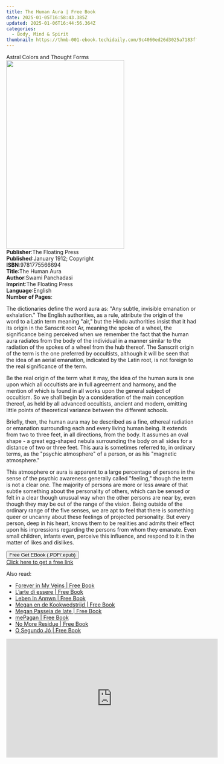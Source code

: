 ```yaml
---
title: The Human Aura | Free Book
date: 2025-01-05T16:58:43.385Z
updated: 2025-01-06T16:44:56.364Z
categories:
  - Body, Mind & Spirit
thumbnail: https://thmb-001-ebook.techidaily.com/9c4060ed26d3025a7183fffa69941879bea279889c15476f234d8aade3c586b8.jpg
---
```

<main id="book-container">
  <div class="flex flex-col">
    <div class="book-brief flex-1 py-6 px-4 sm:p-6 md:py-10 md:px-8">
      <!-- brief-->
      <div class="book-brief-main">Astral Colors and Thought Forms</div>
    </div>
    <div
      class="book-meta-info flex-1 grid gap-4 col-start-1 col-end-3 row-start-1 sm:mb-6 sm:grid-cols-4 lg:gap-6 lg:col-start-2 lg:row-end-6 lg:row-span-6 lg:mb-0"
    >
      <div
        class="book-meta-info-left place-content-center mt-4 p-4 text-sm leading-6 col-start-2 col-span-2 dark:text-slate-400"
      >
        <img
          class="w-full h-500 object-cover rounded-lg sm:h-255 sm:col-span-2 lg:col-span-full"
          src="https://img-001-ebook.techidaily.com/524c73816be694b6560f801ab250f48f563009e3e327c9880f6b5f1a5625b4a6.jpg"
          alt=""
          width="312"
          height="500"
        />
      </div>
      <div
        class="book-meta-info-right mt-2 col-start-1 row-start-2 col-span-3 self-center"
      >
        <!-- meta data  -->
        <div class="flex flex-col px-4 md:px-8">
          <div class="flex-1">
            <strong>Publisher</strong>:<span class="px-2"
              >The Floating Press</span
            >
          </div>
          <div class="flex-1">
            <strong>Published</strong>:<span class="px-2"
              >January 1912; Copyright</span
            >
          </div>
          <div class="flex-1">
            <strong>ISBN</strong>:<span class="px-2">9781775566694</span>
          </div>
          <div class="flex-1">
            <strong>Title</strong>:<span class="px-2">The Human Aura</span>
          </div>
          <div class="flex-1">
            <strong>Author</strong>:<span class="px-2">Swami Panchadasi</span>
          </div>
          <div class="flex-1">
            <strong>Imprint</strong>:<span class="px-2"
              >The Floating Press</span
            >
          </div>
          <div class="flex-1">
            <strong>Language</strong>:<span class="px-2">English</span>
          </div>
          <div class="flex-1">
            <strong>Number of Pages</strong>:<span class="px-2"></span>
          </div>
        </div>
      </div>
    </div>
    <div class="book-description flex-1 py-6 px-4 sm:p-6 md:py-10 md:px-8">
      <div class="book-description-main">
        <div accordion-content="" id="description">
          <p>
            The dictionaries define the word aura as: "Any subtle, invisible
            emanation or exhalation." The English authorities, as a rule,
            attribute the origin of the word to a Latin term meaning "air," but
            the Hindu authorities insist that it had its origin in the Sanscrit
            root Ar, meaning the spoke of a wheel, the significance being
            perceived when we remember the fact that the human aura radiates
            from the body of the individual in a manner similar to the radiation
            of the spokes of a wheel from the hub thereof. The Sanscrit origin
            of the term is the one preferred by occultists, although it will be
            seen that the idea of an aerial emanation, indicated by the Latin
            root, is not foreign to the real significance of the term.
          </p>
          <p>
            Be the real origin of the term what it may, the idea of the human
            aura is one upon which all occultists are in full agreement and
            harmony, and the mention of which is found in all works upon the
            general subject of occultism. So we shall begin by a consideration
            of the main conception thereof, as held by all advanced occultists,
            ancient and modern, omitting little points of theoretical variance
            between the different schools.
          </p>
          <p>
            Briefly, then, the human aura may be described as a fine, ethereal
            radiation or emanation surrounding each and every living human
            being. It extends from two to three feet, in all directions, from
            the body. It assumes an oval shape - a great egg-shaped nebula
            surrounding the body on all sides for a distance of two or three
            feet. This aura is sometimes referred to, in ordinary terms, as the
            "psychic atmosphere" of a person, or as his "magnetic atmosphere."
          </p>
          <p>
            This atmosphere or aura is apparent to a large percentage of persons
            in the sense of the psychic awareness generally called "feeling,"
            though the term is not a clear one. The majority of persons are more
            or less aware of that subtle something about the personality of
            others, which can be sensed or felt in a clear though unusual way
            when the other persons are near by, even though they may be out of
            the range of the vision. Being outside of the ordinary range of the
            five senses, we are apt to feel that there is something queer or
            uncanny about these feelings of projected personality. But every
            person, deep in his heart, knows them to be realities and admits
            their effect upon his impressions regarding the persons from whom
            they emanate. Even small children, infants even, perceive this
            influence, and respond to it in the matter of likes and dislikes.
          </p>
        </div>
        <div class="accordion-fader"></div>
      </div>
    </div>
    <div class="book-excerpts flex-1 py-6 px-4 sm:p-6 md:py-10 md:px-8"></div>
    <div
      class="book-about-author flex-1 py-6 px-4 sm:p-6 md:py-10 md:px-8"
    ></div>
    <div class="book-free-get flex-1 py-6 px-4 sm:p-6 md:py-10 md:px-8">
      <button
        id="btn-free-get"
        class="bg-blue-500 hover:bg-blue-700 text-white font-bold py-2 px-4 rounded"
      >
        Free Get EBook (.PDF/.epub)
      </button>
      <div id="countdown-display" class="px-2 text-lg mt-2"></div>
      <a
        id="free-link"
        class="hidden bg-blue-500 hover:bg-blue-700 text-white font-bold py-2 px-4 rounded"
        href="https://www.ebooks.com/en-us/book/419224/the-human-aura/swami-panchadasi/"
        target="_blank"
        >Click here to get a free link</a
      >
    </div>
    <script>
      let countdownTime = 0;
      let countdownInterval = null;
      document
        .getElementById('btn-free-get')
        .addEventListener('click', startCountdown);
      function startCountdown() {
        countdownTime = new Date().getTime() + 60000 * 3;
        countdownInterval = setInterval(updateCountdown, 1000);
        document.getElementById('btn-free-get').disabled = true;
        document
          .getElementById('btn-free-get')
          .classList.add('bg-gray-500', 'cursor-not-allowed');
      }
      function updateCountdown() {
        let currentTime = new Date().getTime();
        let timeLeft = countdownTime - currentTime;
        let secondsLeft = Math.floor(timeLeft / 1000);
        document.getElementById('countdown-display').innerHTML =
          `Remaining time: ${secondsLeft} seconds.`;
        if (secondsLeft <= 0) {
          clearInterval(countdownInterval);
          document.getElementById('btn-free-get').classList.add('hidden');
          document.getElementById('free-link').classList.remove('hidden');
          document.getElementById('countdown-display').innerHTML = '';
        }
      }
    </script>
  </div>
</main>

<ins class="adsbygoogle"
      style="display:block"
      data-ad-client="ca-pub-7571918770474297"
      data-ad-slot="8358498916"
      data-ad-format="auto"
      data-full-width-responsive="true"></ins>
    

<span class="atpl-alsoreadstyle">Also read:</span>
<div><ul>
<li><a href="https://novels-ebooks.techidaily.com/210172246-9781789043921-forever-in-my-veins/"><u>Forever in My Veins | Free Book</u></a></li>
<li><a href="https://novels-ebooks.techidaily.com/210171301-9781071571989-larte-di-essere/"><u>L’arte di essere | Free Book</u></a></li>
<li><a href="https://novels-ebooks.techidaily.com/210171313-9781071572801-leben-in-annwn/"><u>Leben In Annwn | Free Book</u></a></li>
<li><a href="https://novels-ebooks.techidaily.com/210171315-9781071573075-megan-en-de-kookwedstrijd/"><u>Megan en de Kookwedstrijd | Free Book</u></a></li>
<li><a href="https://novels-ebooks.techidaily.com/210171410-9781071570180-megan-passeia-de-iate/"><u>Megan Passeia de Iate | Free Book</u></a></li>
<li><a href="https://novels-ebooks.techidaily.com/210172243-9781789044546-mepagan/"><u>mePagan | Free Book</u></a></li>
<li><a href="https://novels-ebooks.techidaily.com/210171162-9780578808826-no-more-residue/"><u>No More Residue | Free Book</u></a></li>
<li><a href="https://novels-ebooks.techidaily.com/210171364-9781071574416-o-segundo-jo/"><u>O Segundo Jó | Free Book</u></a></li>
</ul></div>

<!-- affiliate ads begin -->
<iframe width="560" height="315" src="https://www.youtube.com/embed/l-SCWTWpegY?si=oxTsHQkIu1v4-I6b" title="YouTube video player" frameborder="0" allow="accelerometer; autoplay; clipboard-write; encrypted-media; gyroscope; picture-in-picture; web-share" referrerpolicy="strict-origin-when-cross-origin" allowfullscreen></iframe>
<!-- affiliate ads end -->

